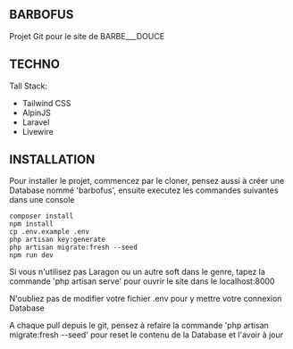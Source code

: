 ## BARBOFUS

Projet Git pour le site de BARBE\_\_\_DOUCE

## TECHNO

Tall Stack:

-   Tailwind CSS
-   AlpinJS
-   Laravel
-   Livewire

## INSTALLATION

Pour installer le projet, commencez par le cloner, pensez aussi à créer une Database nommé 'barbofus', ensuite executez les commandes suivantes dans une console

```
composer install
npm install
cp .env.example .env
php artisan key:generate
php artisan migrate:fresh --seed
npm run dev
```

Si vous n'utilisez pas Laragon ou un autre soft dans le genre, tapez la commande 'php artisan serve' pour ouvrir le site dans le localhost:8000

N'oubliez pas de modifier votre fichier .env pour y mettre votre connexion Database

A chaque pull depuis le git, pensez à refaire la commande 'php artisan migrate:fresh --seed' pour reset le contenu de la Database et l'avoir à jour
